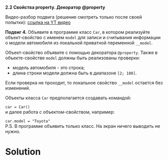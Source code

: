 **2.2 Свойства property. Декоратор @property**

Видео-разбор подвига (решение смотреть только после
своей попытки): [ссылка на YT видео](https://youtu.be/PN3SjHz2ZG4)

**Подвиг 4.** Объявите в программе класс `Car`,
в котором реализуйте объект-свойство с именем 
`model` для записи и считывания информации о модели
автомобиля из локальной приватной переменной `__model`.

Объект-свойство объявите с помощью декоратора `@property`.
Также в объекте-свойстве `model` должны быть реализованы проверки:

- модель автомобиля - это строка;
- длина строки модели должна быть в диапазоне `[2; 100]`.

Если проверка не проходит, то локальное свойство
`__model` остается без изменений.

Объекты класса `Car` предполагается создавать командой:

`car = Car()`\
и далее работа с объектом-свойством, например:

`car.model = "Toyota"`\
P.S. В программе объявить только класс. На экран ничего выводить не нужно. 

# Solution

```

```
